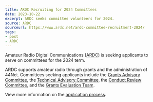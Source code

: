 ```yaml
---
title: ARDC Recruiting for 2024 Committees
date: 2023-10-22
excerpt: ARDC seeks committee volunteers for 2024.
source: ARDC
sourceurl: https://www.ardc.net/ardc-committee-recruitment-2024/
tags:
- post
- ARDC
---
```

Amateur Radio Digital Communications ([ARDC](https://www.ardc.net/)) is seeking applicants to serve on committees for the 2024 term.

ARDC supports amateur radio through grants and the administration of 44Net. Committees seeking applicants include the [Grants Advisory Committee](https://www.ardc.net/about/committee-volunteer-positions-at-ardc/grants-advisory-committee/), the [Technical Advisory Committee](https://www.ardc.net/about/technical-advisory-committee/), the [Conduct Review Committee](https://www.ardc.net/about/committee-volunteer-positions-at-ardc/conduct-review-committee/), and the [Grants Evaluation Team](https://www.ardc.net/about/committee-volunteer-positions-at-ardc/grants-evaluation-team/).

View more information on the [application process](https://www.ardc.net/ardc-committee-recruitment-2024/).
